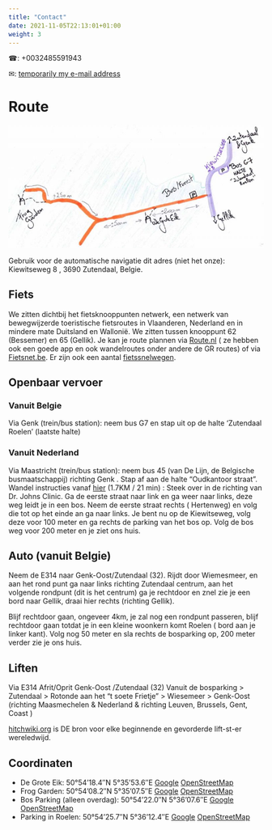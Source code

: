 ```yaml
---
title: "Contact"
date: 2021-11-05T22:13:01+01:00
weight: 3
---
```


☎: +0032485591943 

✉: [temporarily my e-mail address](jurjenm@yahoo.com)

# Route
![De laatste 200m het bos in](map.jpg)

Gebruik voor de automatische navigatie dit adres (niet het onze): Kiewitseweg 8 , 3690 Zutendaal, Belgie.

## Fiets
We zitten dichtbij het fietsknooppunten netwerk, een netwerk van bewegwijzerde
toeristische fietsroutes in Vlaanderen, Nederland en in mindere mate Duitsland
en Wallonië.  We zitten tussen knooppunt 62 (Bessemer) en 65 (Gellik). Je kan
je route plannen via [Route.nl](http://route.nl) ( ze hebben ook een goede app en ook wandelroutes
onder andere de GR routes) of via [Fietsnet.be](http://fietsnet.be).  Er zijn ook een aantal
[fietssnelwegen](http://fietssnelwegen.be).

## Openbaar vervoer

### Vanuit Belgie

Via Genk (trein/bus station): neem bus G7 en stap uit op de halte ‘Zutendaal Roelen’ (laatste halte)

### Vanuit Nederland
Via Maastricht (trein/bus station): neem bus 45 (van De Lijn, de Belgische busmaatschappij) richting Genk . Stap af aan de halte “Oudkantoor straat”.
Wandel instructies vanaf [hier](https://www.google.be/maps/dir/Lanaken+Oud+Kantoorstraat,+3620+Lanaken/50.9051407,5.5981976/@50.9101071,5.5959734,15z/data=!4m14!4m13!1m10!1m1!1s0x47c0dd1fb9afc865:0x6f138c71813c70dd!2m2!1d5.6107507!2d50.9179786!3m4!1m2!1d5.6106575!2d50.9133091!3s0x47c0dd1f30e8e50f:0x73f7ea428989f53e!1m0!3e2) (1.7KM / 21 min) : Steek over in de richting van Dr. Johns Clinic. Ga de eerste straat naar link en ga weer naar links, deze weg leidt je in een bos. Neem de eerste straat rechts ( Hertenweg) en volg die tot op het einde an ga naar links. Je bent nu op de Kiewitseweg, volg deze voor 100 meter en ga rechts de parking van het bos op. Volg de bos weg voor 200 meter en je ziet ons huis.

## Auto (vanuit Belgie)

Neem de E314 naar Genk-Oost/Zutendaal (32). Rijdt door Wiemesmeer, en aan het
rond punt ga naar links richting Zutendaal centrum, aan het volgende rondpunt
(dit is het centrum) ga je rechtdoor en znel zie je een bord naar Gellik, draai
hier rechts (richting Gellik).

Blijf rechtdoor gaan, ongeveer 4km, je zal nog een rondpunt passeren, blijf
rechtdoor gaan totdat je in een kleine woonkern komt Roelen ( bord aan je
linker kant). Volg nog 50 meter en sla rechts de bosparking op, 200 meter
verder zie je ons huis.

## Liften

Via E314 Afrit/Oprit Genk-Oost /Zutendaal (32) Vanuit de bosparking > Zutendaal > Rotonde aan het “t soete Frietje” > Wiesemeer > Genk-Oost (richting Maasmechelen & Nederland & richting Leuven, Brussels, Gent, Coast )

[hitchwiki.org](http://hitchwiki.org) is DE bron voor elke beginnende en gevorderde lift-st-er wereledwijd.

## Coordinaten

- De Grote Eik: 50°54’18.4″N 5°35’53.6″E [Google](https://goo.gl/maps/bs8xUf2m52xZtdcz8) [OpenStreetMap](https://www.openstreetmap.org/#map=18/50.90516/5.59834)
- Frog Garden: 50°54’08.2″N 5°35’07.5″E [Google](https://www.google.be/maps/place/50%C2%B054'07.1%22N+5%C2%B035'07.2%22E/@50.902178,5.5856704,259m/data=!3m1!1e3!4m13!1m6!3m5!1s0x47c0dd10d0b7bb9f:0x8b368699156552ee!2sZutendaal+Roelen!8m2!3d50.9071204!4d5.6036948!3m5!1s0x0:0x0!7e2!8m2!3d50.9019609!4d5.5853209) [OpenStreetMap](https://www.openstreetmap.org/note/2528692)
- Bos Parking (alleen overdag): 50°54’22.0″N 5°36’07.6″E [Google](https://goo.gl/maps/fEcHHJ2PMcyCt2q19) [OpenStreetMap](https://www.openstreetmap.org/#map=19/50.90609/5.60198)
- Parking in Roelen:  50°54’25.7″N 5°36’12.4″E [Google](https://goo.gl/maps/QFrBwc9r6NqM9u2R6) [OpenStreetMap](https://www.openstreetmap.org/#map=19/50.90719/5.60351)
